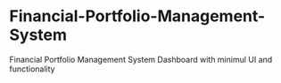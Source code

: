 # Financial-Portfolio-Management-System
Financial Portfolio Management System Dashboard with minimul UI and functionality
